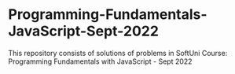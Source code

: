 # Programming-Fundamentals-JavaScript-Sept-2022
This repository consists of solutions of problems in SoftUni Course: Programming Fundamentals with JavaScript - Sept 2022
